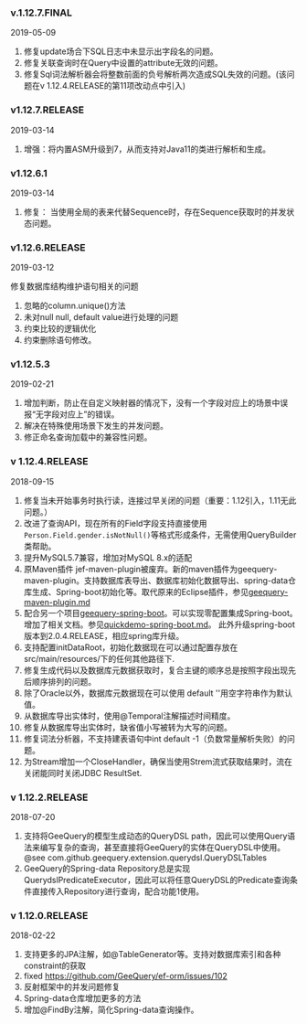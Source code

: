 ### v.1.12.7.FINAL

2019-05-09

1. 修复update场合下SQL日志中未显示出字段名的问题。
2. 修复关联查询时在Query中设置的attribute无效的问题。
3. 修复Sql词法解析器会将整数前面的负号解析两次造成SQL失效的问题。(该问题在v 1.12.4.RELEASE的第11项改动点中引入)

### v1.12.7.RELEASE

2019-03-14

1. 增强：将内置ASM升级到7，从而支持对Java11的类进行解析和生成。

### v1.12.6.1

2019-03-14

1. 修复： 当使用全局的表来代替Sequence时，存在Sequence获取时的并发状态问题。

### v1.12.6.RELEASE

2019-03-12

修复数据库结构维护语句相关的问题

1. 忽略的column.unique()方法
2. 未对null null, default value进行处理的问题
3. 约束比较的逻辑优化
4. 约束删除语句修改。

### v1.12.5.3

2019-02-21

1.  增加判断，防止在自定义映射器的情况下，没有一个字段对应上的场景中误报“无字段对应上”的错误。
2. 解决在特殊使用场景下发生的并发问题。
3. 修正命名查询加载中的兼容性问题。

### v 1.12.4.RELEASE

2018-09-15

1. 修复当未开始事务时执行读，连接过早关闭的问题（重要：1.12引入，1.11无此问题。）
2. 改进了查询API，现在所有的Field字段支持直接使用`Person.Field.gender.isNotNull()`等格式形成条件，无需使用QueryBuilder类帮助。
3. 提升MySQL5.7兼容，增加对MySQL 8.x的适配
4. 原Maven插件 jef-maven-plugin被废弃。新的maven插件为geequery-maven-plugin。支持数据库表导出、数据库初始化数据导出、spring-data仓库生成、Spring-boot初始化等。取代原来的Eclipse插件，参见[geequery-maven-plugin.md](geequery-maven-plugin.md)
5. 配合另一个项目[geequery-spring-boot](https://github.com/xuse/geequery-spring-boot)。可以实现零配置集成Spring-boot。增加了相关文档。参见[quickdemo-spring-boot.md](./quickdemo-spring-boot.md)。 此外升级spring-boot版本到2.0.4.RELEASE，相应spring库升级。
6. 支持配置initDataRoot，初始化数据现在可以通过配置存放在src/main/resources/下的任何其他路径下.
7. 修复生成代码以及数据库元数据获取时，复合主键的顺序总是按照字段出现先后顺序排列的问题。
8. 除了Oracle以外，数据库元数据现在可以使用 default ''用空字符串作为默认值。
9. 从数据库导出实体时，使用@Temporal注解描述时间精度。
10. 修复从数据库导出实体时，缺省值小写被转为大写的问题。
11. 修复词法分析器，不支持建表语句中int default -1（负数常量解析失败）的问题。
12. 为Stream增加一个CloseHandler，确保当使用Strem流式获取结果时，流在关闭能同时关闭JDBC ResultSet.

### v 1.12.2.RELEASE

2018-07-20

1. 支持将GeeQuery的模型生成动态的QueryDSL path，因此可以使用Query语法来编写复杂的查询，甚至直接将GeeQuery的实体在QueryDSL中使用。@see com.github.geequery.extension.querydsl.QueryDSLTables
2. GeeQuery的Spring-data Repository总是实现QuerydslPredicateExecutor，因此可以将任意QueryDSL的Predicate查询条件直接传入Repository进行查询，配合功能1使用。

### v 1.12.0.RELEASE

2018-02-22

1. 支持更多的JPA注解，如@TableGenerator等。支持对数据库索引和各种constraint的获取
2. fixed https://github.com/GeeQuery/ef-orm/issues/102
3. 反射框架中的并发问题修复
4. Spring-data仓库增加更多的方法
5. 增加@FindBy注解，简化Spring-data查询操作。